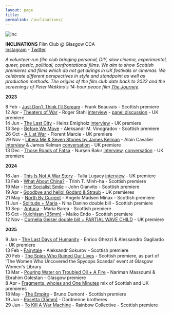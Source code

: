 ```yaml
---  
layout: page  
title:  
permalink: /inclinations/  
---  
```


![inc](https://github.com/rosedetivoli/rosedetivoli.github.io/assets/22683802/3e11c914-6a22-4189-95d9-3a7628eb1b67)

**INCLINATIONS** Film Club @ Glasgow CCA    
[Instagram](https://www.instagram.com/inclinations_film_club/) - [Twitter](https://twitter.com/inclinations_fc)  
    
_A volunteer-run film club bringing personal, DIY, slow cinema, experimental, queer, poetic, political, confrontational films. We aim to show Scottish premieres and films which do not get airings in UK festivals or cinemas. We celebrate different perspectives in style and standpoint as well as production methods. The origins of the film club date back to 2022 and the screenings of Peter Watkins's 14-hour peace film [The Journey](https://www.rastko.co.uk/resan/)._  

**2023**  
  
8 Feb - [Just Don't Think I'll Scream](https://www.cca-glasgow.com/programme/just-dont-think-ill-scream) - Frank Beauvais - Scottish premiere  
12 Apr - [Theaters of War](https://www.cca-glasgow.com/programme/theaters-of-war) - Roger Stahl [interview](https://www.conter.scot/2023/4/10/theatres-of-war-exposing-the-military-entertainment-complex/) - [panel discussion](https://archive.org/details/theaters-of-war-inclinations-film-club-panel-12-april-2023) - UK premiere    
14 Jun - [The Last City](https://www.cca-glasgow.com/programme/the-last-city) - Heinz Emigholz [interview](https://www.sabzian.be/text/sculptures-in-time) - UK premiere  
13 Sep - [Before We Move](https://www.cca-glasgow.com/programme/before-we-move) - Aleksandr M. Vinogradov - Scottish premiere  
26 Oct - [A.I. at War](https://www.cca-glasgow.com/programme/a-i-at-war) - Florent Marcie - UK premiere  
29 Nov - [Libera Me & Seven Stories by James Kelman](https://www.cca-glasgow.com/programme/libera-me-seven-stories-by-james-kelman) - Alain Cavalier [interview](https://sabzian.be/text/11-questions-for-alain-cavalier) & James Kelman [conversation](https://archive.org/details/james-kelman-inclinations-film-club-29-nov-2023) - UK premiere    
13 Dec - [Those Roads of Fatsa](https://www.cca-glasgow.com/programme/those-roads-of-fatsa) - Nurşen Bakır [interview](https://www.conter.scot/2023/12/11/event-documenting-the-battle-of-fatsa/), [conversation](https://archive.org/details/nursen-bakir-13-12-2023) - UK premiere        
  
**2024**  
  
16 Jan - [This Is Not A War Story](https://www.cca-glasgow.com/programme/this-is-not-a-war-story) - Talia Lugacy [interview](https://www.conter.scot/2024/1/16/the-veterans-forgotten-by-the-war-state/) - UK premiere    
13 Feb - [What About China?](https://www.cca-glasgow.com/programme/what-about-china) - Trinh T. Minh-ha - Scottish premiere  
19 Mar - [Her Socialist Smile](https://www.cca-glasgow.com/programme/her-socialist-smile) - John Gianvito - Scottish premiere  
19 Apr - [Goodbye and hello! Godard & Straub](https://www.cca-glasgow.com/programme/goodbye-and-hello-godard-straub) - UK premieres  
21 May - [North By Current](https://www.cca-glasgow.com/programme/north-by-current) - Angelo Madsen Minax - Scottish premiere  
11 Jun - [Solitude + Maria](https://www.cca-glasgow.com/programme/solitude-maria) - Nina Danino double bill - Scottish premiere  
10 Sep - [Antuca](https://www.cca-glasgow.com/programme/antuca) - María Barea - Scottish premiere  
15 Oct - [Kuichisan (35mm)](https://www.cca-glasgow.com/programme/kuichisan-35mm) - Maiko Endo - Scottish premiere  
12 Nov - [Cornelia Geiser double bill + PARTIAL WAVE CHILD](https://www.cca-glasgow.com/programme/cornelia-geiser-double-bill-partial-wave-child) - UK premiere    
  
**2025**  

9 Jan - [The Last Days of Humanity](https://www.cca-glasgow.com/programme/change-of-venue-the-last-days-of-humanity) - Enrico Ghezzi & Alessandro Gagliardo - UK premiere  
13 Feb - [Fairytale](https://www.cca-glasgow.com/programme/change-of-venue-fairytale) - Aleksandr Sokurov - Scottish premiere  
20 Feb - [The Spies Who Ruined Our Lives](https://womenslibrary.org.uk/event/the-women-who-uncovered-the-spy-cops-scandal/#tribe-tickets__tickets-form)  - Scottish premiere, as part of 'The Women Who Uncovered the Spycops Scandal' event at Glasgow Women's Library    
13 Mar - [Pouring Water on Troubled Oil + A Fire](https://www.cca-glasgow.com/programme/change-of-venue-water-on-oil) - Nariman Massoumi & Ebrahim Golestan - Glasgow premiere    
8 Apr - [Fragments, wholes and One Minutes](https://www.cca-glasgow.com/programme/fragments-wholes-and-one-minutes) mix of Scottish and UK premieres   
18 May - [The Empire](https://www.glasgowfilm.org/movie/the-empire/) - Bruno Dumont - Scottish premiere  
19 Jun - [Rosetta (35mm)](https://www.cca-glasgow.com/programme/rosetta-35mm) - Dardnenne brotheres   
29 Jun - [To Kill A War Machine](https://web.archive.org/web/20250705232454/https://www.eventbrite.co.uk/e/to-kill-a-war-machine-inclinations-film-club-x-gmac-tickets-1437420586669) - Rainbow Collective - Scottish premiere  
